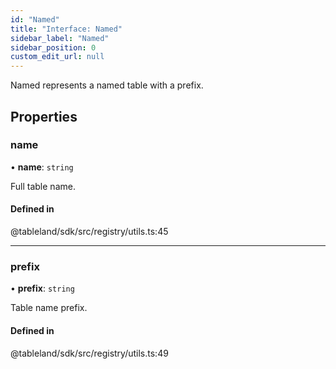 ```yaml
---
id: "Named"
title: "Interface: Named"
sidebar_label: "Named"
sidebar_position: 0
custom_edit_url: null
---
```


Named represents a named table with a prefix.

## Properties

### name

• **name**: `string`

Full table name.

#### Defined in

@tableland/sdk/src/registry/utils.ts:45

___

### prefix

• **prefix**: `string`

Table name prefix.

#### Defined in

@tableland/sdk/src/registry/utils.ts:49
